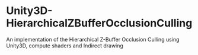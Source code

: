 # Unity3D-HierarchicalZBufferOcclusionCulling
An implementation of the Hierarchical Z-Buffer Occlusion Culling using Unity3D, compute shaders and Indirect drawing
